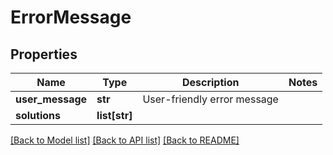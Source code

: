 # ErrorMessage

## Properties
Name | Type | Description | Notes
------------ | ------------- | ------------- | -------------
**user_message** | **str** | User-friendly error message | 
**solutions** | **list[str]** |  | 

[[Back to Model list]](../README.md#documentation-for-models) [[Back to API list]](../README.md#documentation-for-api-endpoints) [[Back to README]](../README.md)


